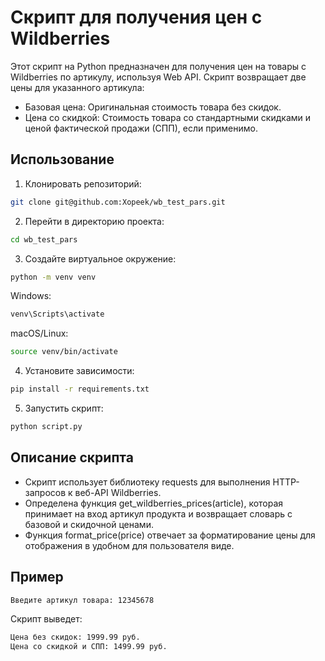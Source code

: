 # Скрипт для получения цен с Wildberries
Этот скрипт на Python предназначен для получения цен на товары с Wildberries по артикулу, используя Web API. Скрипт возвращает две цены для указанного артикула:

+ Базовая цена: Оригинальная стоимость товара без скидок.
+ Цена со скидкой: Стоимость товара со стандартными скидками и ценой фактической продажи (СПП), если применимо.

## Использование
1. Клонировать репозиторий:
```bash
git clone git@github.com:Xopeek/wb_test_pars.git
```
2. Перейти в директорию проекта:
```bash
cd wb_test_pars
```
3. Создайте виртуальное окружение:
```bash
python -m venv venv
```
Windows:
```bash
venv\Scripts\activate
```
macOS/Linux:
```bash
source venv/bin/activate
```
4. Установите зависимости:
```bash
pip install -r requirements.txt
```
5. Запустить скрипт:
```bash
python script.py
```
## Описание скрипта
+ Скрипт использует библиотеку requests для выполнения HTTP-запросов к веб-API Wildberries.
+ Определена функция get_wildberries_prices(article), которая принимает на вход артикул продукта и возвращает словарь с базовой и скидочной ценами.
+ Функция format_price(price) отвечает за форматирование цены для отображения в удобном для пользователя виде.

## Пример
```bash
Введите артикул товара: 12345678
```
Скрипт выведет:
```bash
Цена без скидок: 1999.99 руб.
Цена со скидкой и СПП: 1499.99 руб.
```